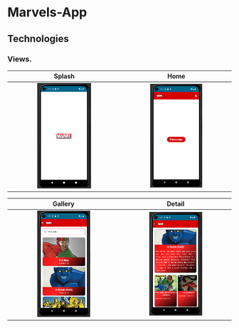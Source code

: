 # Marvels-App

## Technologies

### Views.

|                             Splash                             |                             Home                             |
|:--------------------------------------------------------------:|:------------------------------------------------------------:|
| <img src="images/Splash.png" style="height: 50%; width:50%;"/> | <img src="images/Home.png" style="height: 50%; width:50%;"/> |

|                             Gallery                             |                             Detail                             |
|:---------------------------------------------------------------:|:--------------------------------------------------------------:|
| <img src="images/Gallery.png" style="height: 50%; width:50%;"/> | <img src="images/Detail.png" style="height: 50%; width:50%;"/> |
